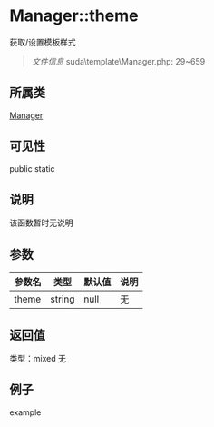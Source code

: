 # Manager::theme
获取/设置模板样式
> *文件信息* suda\template\Manager.php: 29~659
## 所属类 

[Manager](../Manager.md)

## 可见性

  public  static
## 说明

该函数暂时无说明

## 参数

| 参数名 | 类型 | 默认值 | 说明 |
|--------|-----|-------|-------|
| theme |  string | null | 无 |

## 返回值
类型：mixed
无

## 例子

example